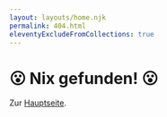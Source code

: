 ```yaml
---
layout: layouts/home.njk
permalink: 404.html
eleventyExcludeFromCollections: true
---
```

# 😮 Nix gefunden! 😮

Zur <a href="{{ '/' | url }}">Hauptseite</a>.
